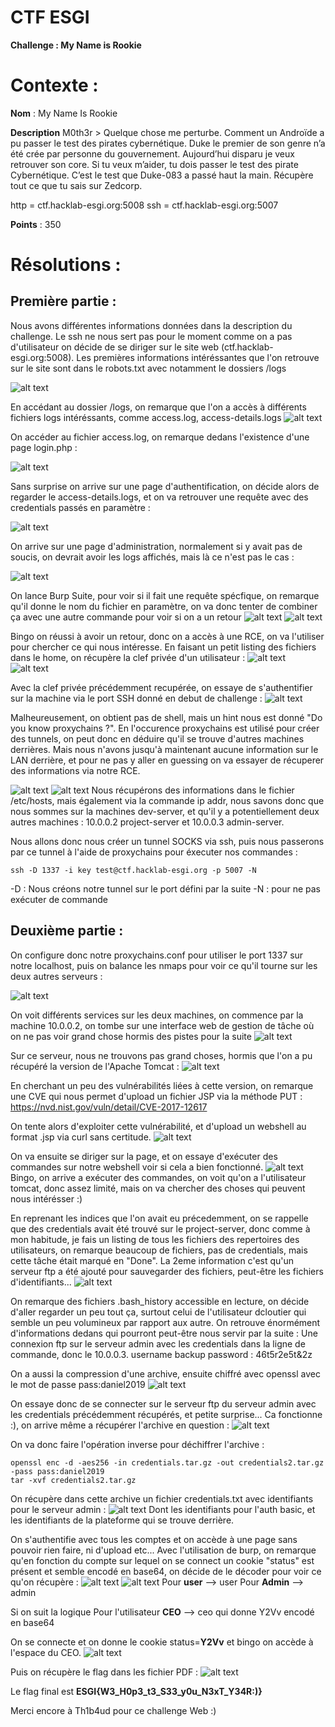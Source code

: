 # CTF  ESGI
**Challenge : My Name is Rookie**
# Contexte :
**Nom** : My Name Is Rookie

**Description** M0th3r > Quelque chose me perturbe. Comment un Androïde a pu passer le test des pirates cybernétique. Duke le premier de son genre n’a été crée par personne du gouvernement. Aujourd’hui disparu je veux retrouver son core. Si tu veux m’aider, tu dois passer le test des pirate Cybernétique. C’est le test que Duke-083 a passé haut la main. Récupère tout ce que tu sais sur Zedcorp.

http = ctf.hacklab-esgi.org:5008 ssh = ctf.hacklab-esgi.org:5007

**Points** : 350

# Résolutions :
## Première partie :

Nous avons différentes informations données dans la description du challenge. Le ssh ne nous sert pas pour le moment comme on a pas d'utilisateur on décide de se diriger sur le site web (ctf.hacklab-esgi.org:5008).
Les premières informations intéréssantes que l'on retrouve sur le site sont dans le robots.txt avec notamment le dossiers /logs

![alt text](https://github.com/ishusoka/CTF_ESGI/blob/master/Images/web1.png "robots.png")

En accédant au dossier /logs, on remarque que l'on a accès à différents fichiers logs intéréssants, comme access.log, access-details.logs
![alt text](https://github.com/ishusoka/CTF_ESGI/blob/master/Images/logs.PNG "logs.png")

On accéder au fichier access.log, on remarque dedans l'existence d'une page login.php :

![alt text](https://github.com/ishusoka/CTF_ESGI/blob/master/Images/web2.png "web2.png")

Sans surprise on arrive sur une page d'authentification, on décide alors de regarder le access-details.logs, et on va retrouver une requête avec des credentials passés en paramètre :

![alt text](https://github.com/ishusoka/CTF_ESGI/blob/master/Images/web3.png "web3.png")

On arrive sur une page d'administration, normalement si y avait pas de soucis, on devrait avoir les logs affichés, mais là ce n'est pas le cas :

![alt text](https://github.com/ishusoka/CTF_ESGI/blob/master/Images/log2.PNG "log2.png")

On lance Burp Suite, pour voir si il fait une requête spécfique, on remarque qu'il donne le nom du fichier en paramètre, on va donc tenter de combiner ça avec une autre commande pour voir si on a un retour
![alt text](https://github.com/ishusoka/CTF_ESGI/blob/master/Images/web4.png "web4.png")
![alt text](https://github.com/ishusoka/CTF_ESGI/blob/master/Images/web5.png "web5.png")

Bingo on réussi à avoir un retour, donc on a accès à une RCE, on va l'utiliser pour chercher ce qui nous intéresse. 
En faisant un petit listing des fichiers dans le home, on récupère la clef privée d'un utilisateur :
![alt text](https://github.com/ishusoka/CTF_ESGI/blob/master/Images/web8.png "web8.png")
![alt text](https://github.com/ishusoka/CTF_ESGI/blob/master/Images/web10.png "web10.png")

Avec la clef privée précédemment recupérée, on essaye de s'authentifier sur la machine via le port SSH donné en debut de challenge :
![alt text](https://github.com/ishusoka/CTF_ESGI/blob/master/Images/web11.png "web11.png")

Malheureusement, on obtient pas de shell, mais un hint nous est donné "Do you know proxychains ?".
En l'occurence proxychains est utilisé pour créer des tunnels, on peut donc en déduire qu'il se trouve d'autres machines derrières.
Mais nous n'avons jusqu'à maintenant aucune information sur le LAN derrière, et pour ne pas y aller en guessing on va essayer de récuperer des informations via notre RCE. 

![alt text](https://github.com/ishusoka/CTF_ESGI/blob/master/Images/web13.png "web13.png")
![alt text](https://github.com/ishusoka/CTF_ESGI/blob/master/Images/web15.png "web15.png")
Nous récupérons des informations dans le fichier /etc/hosts, mais également via la commande ip addr, nous savons donc que nous sommes sur la machines dev-server, et qu'il y a potentiellement deux autres machines :
10.0.0.2 project-server et 10.0.0.3 admin-server.

Nous allons donc nous créer un tunnel SOCKS via ssh, puis nous passerons par ce tunnel à l'aide de proxychains pour éxecuter nos commandes :
```shell:
ssh -D 1337 -i key test@ctf.hacklab-esgi.org -p 5007 -N
```
-D : Nous créons notre tunnel sur le port défini par la suite
-N : pour ne pas exécuter de commande


## Deuxième partie :

On configure donc notre proxychains.conf pour utiliser le port 1337 sur notre localhost, puis on balance les nmaps pour voir ce qu'il tourne sur les deux autres serveurs :

![alt text](https://github.com/ishusoka/CTF_ESGI/blob/master/Images/nmap.png "nmap.png")

On voit différents services sur les deux machines, on commence par la machine 10.0.0.2, on tombe sur une interface web de gestion de tâche où on ne pas voir grand chose hormis des pistes pour la suite
![alt text](https://github.com/ishusoka/CTF_ESGI/blob/master/Images/web21.png "web21.png")

Sur ce serveur, nous ne trouvons pas grand choses, hormis que l'on a pu récupéré la version de l'Apache Tomcat :
![alt text](https://github.com/ishusoka/CTF_ESGI/blob/master/Images/web22.png "web22.png")

En cherchant un peu des vulnérabilités liées à cette version, on remarque une CVE qui nous permet d'upload un fichier JSP via la méthode PUT :
https://nvd.nist.gov/vuln/detail/CVE-2017-12617

On tente alors d'exploiter cette vulnérabilité, et d'upload un webshell au format .jsp via curl sans certitude.
![alt text](https://github.com/ishusoka/CTF_ESGI/blob/master/Images/web24.png "web24.png")

On va ensuite se diriger sur la page, et on essaye d'exécuter des commandes sur notre webshell voir si cela a bien fonctionné.
![alt text](https://github.com/ishusoka/CTF_ESGI/blob/master/Images/web25.png "web25.png")
Bingo, on arrive a exécuter des commandes, on voit qu'on a l'utilisateur tomcat, donc assez limité, mais on va chercher des choses qui peuvent nous intérésser :)

En reprenant les indices que l'on avait eu précedemment, on se rappelle que des credentials avait été trouvé sur le project-server, donc comme à mon habitude, je fais un listing de tous les fichiers des repertoires des utilisateurs, on remarque beaucoup de fichiers, pas de credentials, mais cette tâche était marqué en "Done".
La 2eme information c'est qu'un serveur ftp a été ajouté pour sauvegarder des fichiers, peut-être les fichiers d'identifiants...
![alt text](https://github.com/ishusoka/CTF_ESGI/blob/master/Images/web27.png "web27.png")

On remarque des fichiers .bash_history accessible en lecture, on décide d'aller regarder un peu tout ça, surtout celui de l'utilisateur dcloutier qui semble un peu volumineux par rapport aux autre.
On retrouve énormément d'informations dedans qui pourront peut-être nous servir par la suite :
Une connexion ftp sur le serveur admin avec les credentials dans la ligne de commande, donc le 10.0.0.3.
username backup
password : 46t5r2e5t&2z

On a aussi la compression d'une archive, ensuite chiffré avec openssl avec le mot de passe pass:daniel2019
![alt text](https://github.com/ishusoka/CTF_ESGI/blob/master/Images/web28.png "web28.png")

On essaye donc de se connecter sur le serveur ftp du serveur admin avec les credentials précédemment récupérés, et petite surprise...
Ca fonctionne :), on arrive même a récupérer l'archive en question :
![alt text](https://github.com/ishusoka/CTF_ESGI/blob/master/Images/web29.png "web29.png")

On va donc faire l'opération inverse pour déchiffrer l'archive :
```shell:
openssl enc -d -aes256 -in credentials.tar.gz -out credentials2.tar.gz -pass pass:daniel2019
tar -xvf credentials2.tar.gz
```
On récupère dans cette archive un fichier credentials.txt avec identifiants pour le serveur admin :
![alt text](https://github.com/ishusoka/CTF_ESGI/blob/master/Images/web30.png "web30.png")
Dont les identifiants pour l'auth basic, et les identifiants de la plateforme qui se trouve derrière.

On s'authentifie avec tous les comptes et on accède à une page sans pouvoir rien faire, ni d'upload etc...
Avec l'utilisation de burp, on remarque qu'en fonction du compte sur lequel on se connect un cookie "status" est présent et semble encodé en base64, on décide de le décoder pour voir ce qu'on récupère :
![alt text](https://github.com/ishusoka/CTF_ESGI/blob/master/Images/cookie1.png "cookie1")
![alt text](https://github.com/ishusoka/CTF_ESGI/blob/master/Images/cookie2.png "cookie2")
Pour **user** --> user
Pour **Admin** --> admin

Si on suit la logique
Pour l'utilisateur **CEO** --> ceo qui donne Y2Vv encodé en base64

On se connecte et on donne le cookie status=**Y2Vv** et bingo on accède à l'espace du CEO.
![alt text](https://github.com/ishusoka/CTF_ESGI/blob/master/Images/web36.png "web36.png")

Puis on récupère le flag dans les fichier PDF :
![alt text](https://github.com/ishusoka/CTF_ESGI/blob/master/Images/web37.png "web37.png")

Le flag final est **ESGI{W3_H0p3_t3_S33_y0u_N3xT_Y34R:)}**

Merci encore à Th1b4ud pour ce challenge Web :)
